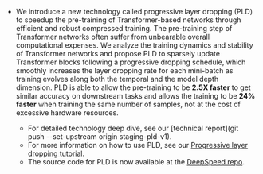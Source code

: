 * We introduce a new technology called progressive layer dropping (PLD) to speedup the pre-training of Transformer-based networks through efficient and robust compressed training. The pre-training step of Transformer networks often suffer from unbearable overall computational expenses. We analyze the training dynamics and stability of Transformer networks and propose PLD to sparsely update Transformer blocks following a progressive dropping schedule, which smoothly increases the layer dropping rate for each mini-batch as training evolves along both the temporal and the model depth dimension. PLD is able to allow the pre-training to be **2.5X faster** to get similar accuracy on downstream tasks and allows the training to be **24% faster** when training the same number of samples, not at the cost of excessive hardware resources.  

  * For detailed technology deep dive, see our [technical report](git push --set-upstream origin staging-pld-v1).
  * For more information on how to use PLD, see our [Progressive layer dropping tutorial](https://www.deepspeed.ai/tutorials/progressive_layer_dropping/).
  * The source code for PLD is now available at the [DeepSpeed repo](https://github.com/microsoft/deepspeed).
